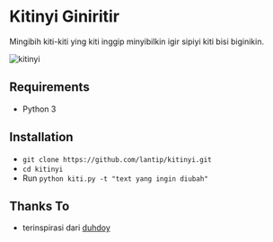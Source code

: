 Kitinyi Giniritir
===
Mingibih kiti-kiti ying kiti inggip minyibilkin igir sipiyi kiti bisi biginikin.

![kitinyi](https://github.com/lantip/kitinyi/blob/master/kitinyi.jpeg?raw=true)

Requirements
---
- Python 3

Installation
---
- `git clone https://github.com/lantip/kitinyi.git`
- `cd kitinyi`
- Run `python kiti.py -t "text yang ingin diubah"`


Thanks To
---
- terinspirasi dari [duhdoy](https://github.com/Sangarshanan/duhdoy)